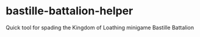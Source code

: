 # bastille-battalion-helper
Quick tool for spading the Kingdom of Loathing minigame Bastille Battalion
